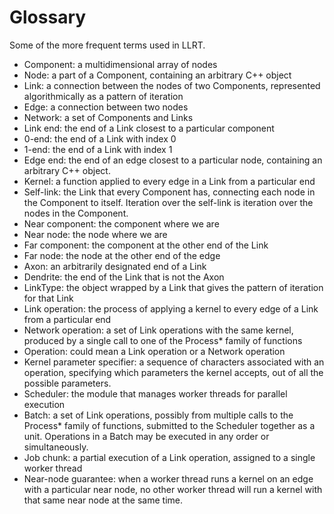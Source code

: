 # Glossary

Some of the more frequent terms used in LLRT.

* Component: a multidimensional array of nodes
* Node: a part of a Component, containing an arbitrary C++ object
* Link: a connection between the nodes of two Components, represented algorithmically as a pattern of iteration
* Edge: a connection between two nodes
* Network: a set of Components and Links
* Link end: the end of a Link closest to a particular component
* 0-end: the end of a Link with index 0
* 1-end: the end of a Link with index 1
* Edge end: the end of an edge closest to a particular node, containing an arbitrary C++ object.
* Kernel: a function applied to every edge in a Link from a particular end
* Self-link: the Link that every Component has, connecting each node in the Component to itself. Iteration over the self-link is iteration over the nodes in the Component.
* Near component: the component where we are
* Near node: the node where we are
* Far component: the component at the other end of the Link
* Far node: the node at the other end of the edge
* Axon: an arbitrarily designated end of a Link
* Dendrite: the end of the Link that is not the Axon
* LinkType: the object wrapped by a Link that gives the pattern of iteration for that Link
* Link operation: the process of applying a kernel to every edge of a Link from a particular end
* Network operation: a set of Link operations with the same kernel, produced by a single call to one of the Process* family of functions
* Operation: could mean a Link operation or a Network operation
* Kernel parameter specifier: a sequence of characters associated with an operation, specifying which parameters the kernel accepts, out of all the possible parameters.
* Scheduler: the module that manages worker threads for parallel execution
* Batch: a set of Link operations, possibly from multiple calls to the Process* family of functions, submitted to the Scheduler together as a unit. Operations in a Batch may be executed in any order or simultaneously.
* Job chunk: a partial execution of a Link operation, assigned to a single worker thread
* Near-node guarantee: when a worker thread runs a kernel on an edge with a particular near node, no other worker thread will run a kernel with that same near node at the same time.
